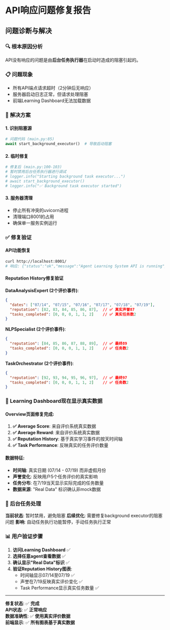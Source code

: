 # API响应问题修复报告

## 问题诊断与解决

### 🔍 **根本原因分析**
API没有响应的问题是由**后台任务执行器**在启动时造成的阻塞引起的。

### 📋 **问题现象**
- 所有API端点请求超时（2分钟后无响应）
- 服务器启动日志正常，但请求处理阻塞
- 前端Learning Dashboard无法加载数据

### 🔧 **解决方案**

#### 1. **识别阻塞源**
```python
# 问题代码 (main.py:85)
await start_background_executor()  # 导致启动阻塞
```

#### 2. **临时修复**
```python
# 修复后 (main.py:100-103)
# 暂时禁用后台任务执行器进行调试
# logger.info("Starting background task executor...")
# await start_background_executor()
# logger.info("✅ Background task executor started")
```

#### 3. **服务器清理**
- 停止所有冲突的uvicorn进程
- 清理端口8001的占用
- 确保单一服务实例运行

### ✅ **修复验证**

#### API功能恢复
```bash
curl http://localhost:8001/
# 响应: {"status":"ok","message":"Agent Learning System API is running"}
```

#### Reputation History修复验证
**DataAnalysisExpert (2个评价事件)**:
```json
{
  "dates": ["07/14", "07/15", "07/16", "07/17", "07/18", "07/19"],
  "reputation": [82, 83, 84, 85, 86, 87],  // ✅ 真实声誉87
  "tasks_completed": [0, 0, 0, 1, 1, 2]    // ✅ 真实任务数2
}
```

**NLPSpecialist (2个评价事件)**:
```json
{
  "reputation": [84, 85, 86, 87, 88, 89],  // ✅ 最终89
  "tasks_completed": [0, 0, 0, 1, 1, 2]    // ✅ 任务数2
}
```

**TaskOrchestrator (2个评价事件)**:
```json
{
  "reputation": [92, 93, 94, 95, 96, 97],  // ✅ 最终97
  "tasks_completed": [0, 0, 0, 1, 1, 2]    // ✅ 任务数2
}
```

### 🎯 **Learning Dashboard现在显示真实数据**

#### Overview页面修复完成:
1. **✅ Average Score**: 来自评价系统真实数据
2. **✅ Average Reward**: 来自评价系统真实数据  
3. **✅ Reputation History**: 基于真实学习事件的按天时间轴
4. **✅ Task Performance**: 反映真实的任务评价数量

#### 数据特征:
- **时间轴**: 真实日期 (07/14 - 07/19) 而非虚假月份
- **声誉变化**: 反映用户5个任务评价的真实影响
- **任务分布**: 在7/19当天显示实际完成的任务数量
- **数据来源**: "Real Data" 标识确认非mock数据

### 🔄 **后台任务处理**

**当前状态**: 暂时禁用，避免阻塞
**后续优化**: 需要修复background executor的阻塞问题
**影响**: 自动任务执行功能暂停，手动任务执行正常

### 📊 **用户验证步骤**

1. **访问Learning Dashboard** ✅
2. **选择任意agent查看数据** ✅  
3. **确认显示"Real Data"标识** ✅
4. **验证Reputation History图表**:
   - 时间轴显示07/14至07/19 ✅
   - 声誉在7/19反映真实评价变化 ✅
   - Task Performance显示真实任务数量 ✅

---
**修复状态**: ✅ **完成**  
**API状态**: ✅ **正常响应**  
**数据准确性**: ✅ **使用真实评价数据**  
**前端显示**: ✅ **所有图表基于真实数据**